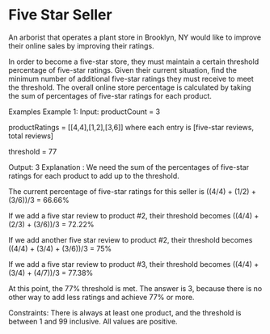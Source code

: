 # Five Star Seller

An arborist that operates a plant store in Brooklyn, NY would like to improve their online sales by improving their ratings.

In order to become a five-star store, they must maintain a certain threshold percentage of five-star ratings. Given their current situation, find the minimum number of additional five-star ratings they must receive to meet the threshold. The overall online store percentage is calculated by taking the sum of percentages of five-star ratings for each product.

Examples
Example 1:
Input:
productCount = 3

productRatings = [[4,4],[1,2],[3,6]] where each entry is [five-star reviews, total reviews]

threshold = 77

Output: 3
Explanation :
We need the sum of the percentages of five-star ratings for each product to add up to the threshold.

The current percentage of five-star ratings for this seller is ((4/4) + (1/2) + (3/6))/3 = 66.66%

If we add a five star review to product #2, their threshold becomes ((4/4) + (2/3) + (3/6))/3 = 72.22%

If we add another five star review to product #2, their threshold becomes ((4/4) + (3/4) + (3/6))/3 = 75%

If we add a five star review to product #3, their threshold becomes ((4/4) + (3/4) + (4/7))/3 = 77.38%

At this point, the 77% threshold is met. The answer is 3, because there is no other way to add less ratings and achieve 77% or more.

Constraints:
There is always at least one product, and the threshold is between 1 and 99 inclusive. All values are positive.